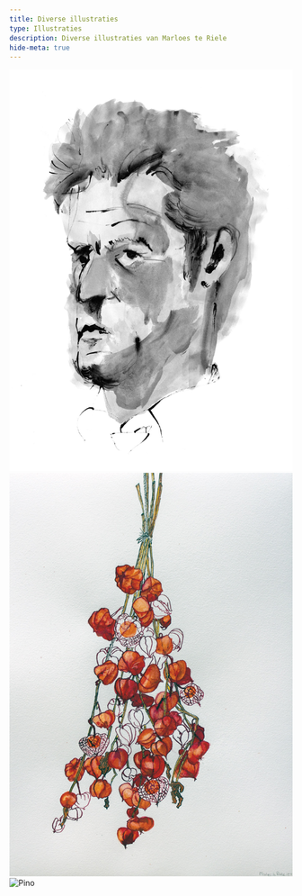 ```yaml
---
title: Diverse illustraties
type: Illustraties
description: Diverse illustraties van Marloes te Riele
hide-meta: true
---
```


![Huub van der Lubbe](/assets/img/uploads/huubvdlubbe.jpg)
![Lampionnen](/assets/img/uploads/lampionnen.jpg)
![Pino](/assets/img/uploads/pino.jpg)
